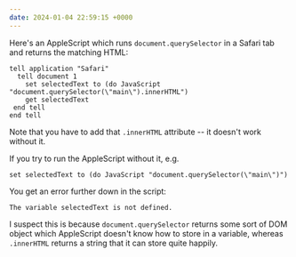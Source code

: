 ```yaml
---
date: 2024-01-04 22:59:15 +0000
---
```

Here's an AppleScript which runs `document.querySelector` in a Safari tab and returns the matching HTML:

```applescript
tell application "Safari"
  tell document 1
    set selectedText to (do JavaScript "document.querySelector(\"main\").innerHTML")
    get selectedText
 end tell
end tell
```

Note that you have to add that `.innerHTML` attribute -- it doesn't work without it.

If you try to run the AppleScript without it, e.g.

```applescript
set selectedText to (do JavaScript "document.querySelector(\"main\")")
```

You get an error further down in the script:

```
The variable selectedText is not defined.
```

I suspect this is because `document.querySelector` returns some sort of DOM object which AppleScript doesn't know how to store in a variable, whereas `.innerHTML` returns a string that it can store quite happily.
